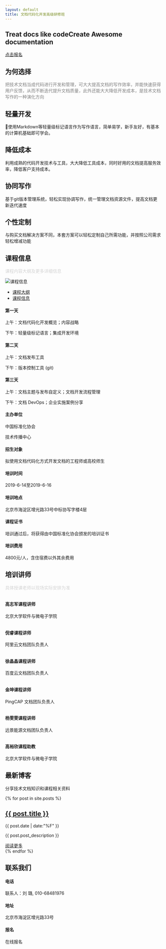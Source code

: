 ```yaml
---
layout: default
title: 文档代码化开发高级研修班
---
```


<section id="hero">
        <div class="slide-main">
            <!-- Single Slider -->
            <div class="single-slider">
                <div class="container">
                    <div class="row">
                        <div class="col-md-12 col-sm-12 col-xs-12">
                            <div class="slide-text">
                                <div class="slider-inner">
                                    <h1><span>Treat docs like code</span>Create Awesome documentation</h1>
                                    <p></p>
                                    <div class="slide-button">
                                        <a href="https://wj.qq.com/s2/3388597/be5e/" class="button">点击报名</a>
                                    </div>
                                </div>
                            </div>
                        </div>
                    </div>
                </div>
            </div>
        </div>
</section>

<section id="service" class="section">
        <div class="container">
            <div class="row">
                <div class="col-md-12 col-sm-12 col-xs-12 wow fadeIn">
                    <div class="section-title center">
                        <h2><span>为何选择</span></h2>
                        <p style="color:gray">把技术文档当成代码进行开发和管理，可大大提高文档的写作效率，并能快速获得用户反馈，从而不断迭代提升文档质量，此外还能大大降低开发成本，是技术文档写作的一种演化方向</p>
                    </div>
                </div>
            </div>
            <div class="row">
                <!-- Single Service -->
                <div class="col-md-3 col-sm-6 col-xs-12 wow fadeIn" data-wow-delay="0.4s">
                    <div class="single-service">
                        <i class="fa fa-rocket"></i>
                        <h2>轻量开发</h2>
                        <p>使用Markdown等轻量级标记语言作为写作语言，简单易学，新手友好，有基本的计算机基础即可学会。</p>
                    </div>
                </div>
                <!--/ End Single Service -->
                <!-- Single Service -->
                <div class="col-md-3 col-sm-6 col-xs-12 wow fadeIn" data-wow-delay="0.6s">
                    <div class="single-service">
                        <i class="fa fa-edit"></i>
                        <h2>降低成本</h2>
                        <p>利用成熟的代码开发技术与工具，大大降低工具成本，同时好用的文档提高服务效率，降低客户支持成本。</p>
                    </div>
                </div>
                <!--/ End Single Service -->
                <!-- Single Service -->
                <div class="col-md-3 col-sm-6 col-xs-12 wow fadeIn" data-wow-delay="0.8s">
                    <div class="single-service">
                        <i class="fa fa-cloud-upload"></i>
                        <h2>协同写作</h2>
                        <p>基于git版本管理系统，轻松实现协调写作，统一管理文档资源文件，提高文档更新迭代速度</p>
                    </div>
                </div>
                <!--/ End Single Service -->
                <!-- Single Service -->
                <div class="col-md-3 col-sm-6 col-xs-12 wow fadeIn" data-wow-delay="1s">
                    <div class="single-service">
                        <i class="fa fa-code"></i>
                        <h2>个性定制</h2>
                        <p>与购买文档解决方案不同，本套方案可以轻松定制自己所需功能，并按照公司需求轻松增减功能</p>
                    </div>
                </div>
                <!--/ End Single Service -->
            </div>
        </div>
</section>

<section id="about-us" class="section">
        <div class="container">
            <div class="row">
                <div class="col-md-12 col-sm-12 col-xs-12 wow fadeIn">
                    <div class="section-title center">
                        <h2><span>课程信息</span></h2>
                        <p style="color:lightgray">课程内容大纲及更多详细信息</p>
                    </div>
                </div>
            </div>
            <div class="row">
                <!-- About Image -->
                <div class="col-md-5 col-sm-12 col-xs-12 wow slideInLeft">
                    <div class="about-main">
                        <div class="about-img">
                            <img src="assets/images/about2.jpg" alt="课程信息" />
                        </div>
                    </div>
                </div>
                <!--/ End About Image -->
                <div class="col-md-7 col-sm-12 col-xs-12 wow fadeIn" data-wow-delay="1s">
                    <!-- About Tab -->
                    <div class="tabs-main">
                        <!-- Tab Nav -->
                        <ul class="nav nav-tabs" role="tablist">
                            <li role="presentation" class="active"><a href="#welcome" data-toggle="tab">课程大纲</a></li>
                            <li role="presentation"><a href="#information" data-toggle="tab">课程信息</a></li>
                        </ul>
                        <!--/ End Tab Nav -->
                        <!-- Tab Content -->
                        <div class="tab-content">
                            <div role="tabpanel" class="tab-pane fade in active" id="welcome">
                                <div class="row">
                                    <div class="col-md-12 col-sm-12 col-xs-12">
                                        <div class="single-tab">
                                            <i class="fa fa-clock-o"></i>
                                            <h4>第一天</h4>
                                            <p>上午：文档代码化开发概览；内容战略</p>
                                            <p>下午：轻量级标记语言；集成开发环境</p>
                                        </div>
                                    </div>
                                    <div class="col-md-12 col-sm-12 col-xs-12">
                                        <div class="single-tab">
                                            <i class="fa fa-clock-o"></i>
                                            <h4>第二天</h4>
                                            <p>上午：文档发布工具</p>
                                            <p>下午：版本控制工具 (git)</p>
                                        </div>
                                    </div>
                                    <div class="col-md-12 col-sm-12 col-xs-12">
                                        <div class="single-tab">
                                            <i class="fa fa-clock-o"></i>
                                            <h4>第三天</h4>
                                            <p>上午：文档主题与发布自定义；文档开发流程管理</p>
                                            <p>下午：文档 DevOps；企业实施案例分享</p>
                                        </div>
                                    </div>
                                </div>
                            </div>
                            <div role="tabpanel" class="tab-pane fade in" id="information">
                                <div class="row">
                                    <div class="col-md-6 col-sm-6 col-xs-12">
                                        <div class="single-tab">
                                            <i class="fa fa-bookmark"></i>
                                            <h4>主办单位</h4>
                                            <p>中国标准化协会</p>
                                            <p>技术传播中心</p>
                                        </div>
                                    </div>
                                    <div class="col-md-6 col-sm-6 col-xs-12">
                                        <div class="single-tab">
                                            <i class="fa fa-user-o"></i>
                                            <h4>招生对象</h4>
                                            <p>拟使用文档代码化方式开发文档的工程师或高校师生</p>
                                        </div>
                                    </div>
                                    <div class="col-md-6 col-sm-6 col-xs-12">
                                        <div class="single-tab">
                                            <i class="fa fa-calendar-o"></i>
                                            <h4>培训时间</h4>
                                            <p> </p>
                                            <p>2019-6-14至2019-6-16</p>
                                        </div>
                                        <!--/ End Single Tab -->
                                    </div>
                                    <div class="col-md-6 col-sm-6 col-xs-12">
                                        <div class="single-tab">
                                            <i class="fa fa-map-marker"></i>
                                            <h4>培训地点</h4>
                                            <p>北京市海淀区增光路33号中标协写字楼4层</p>
                                        </div>
                                    </div>
                                    <div class="col-md-6 col-sm-6 col-xs-12">
                                        <div class="single-tab">
                                            <i class="fa fa-cog"></i>
                                            <h4>课程证书</h4>
                                            <p>培训通过后，将获得由中国标准化协会颁发的培训证书</p>
                                        </div>
                                    </div>
                                    <div class="col-md-6 col-sm-6 col-xs-12">
                                        <div class="single-tab">
                                            <i class="fa fa-cny"></i>
                                            <h4>培训费用</h4>
                                            <p>4800元/人，含住宿费以外其余费用</p>
                                        </div>
                                    </div>
                                </div>
                            </div>
                        </div>
                        <!--/ End Tab Content -->
                    </div>
                    <!--/ End About Tab -->
                </div>
            </div>
        </div>
    </section>

<section id="team" class="section">
        <div class="container">
            <div class="row">
                <div class="col-md-12 col-sm-12 col-xs-12">
                    <div class="section-title center">
                        <h2><span>培训讲师</span></h2>
                        <p style="color:lightgray">具体授课老师以现场实际安排为准</p>
                    </div>
                </div>
            </div>
            <div class="row">
                <div class="col-md-4 col-sm-6 col-xs-12">
                    <div class="single-team">
                        <div class="team-head">
                            <img src=" assets/images/1.png" alt="" class="img-fluid rounded rounded-circle" />
                        </div>
                        <div class="team-info">
                            <div class="name">
                                <h4>高志军<span>课程讲师</span></h4>
                            </div>
                            <p>北京大学软件与微电子学院</p>
                        </div>
                    </div>
                    <!--/ End Single Team -->
                </div>
                <div class="col-md-4 col-sm-6 col-xs-12">
                    <!-- Single Team -->
                    <div class="single-team active">
                        <div class="team-head">
                            <img src=" assets/images/2.png" alt="" class="img-fluid rounded rounded-circle" />
                        </div>
                        <div class="team-info">
                            <div class="name">
                                <h4>倪睿<span>课程讲师</span></h4>
                            </div>
                            <p>阿里云文档团队负责人</p>
                        </div>
                    </div>
                    <!--/ End Single Team -->
                </div>
                <div class="col-md-4 col-sm-6 col-xs-12">
                    <!-- Single Team -->
                    <div class="single-team active">
                        <div class="team-head">
                            <img src=" assets/images/4.png" alt="" class="img-fluid rounded rounded-circle" />
                        </div>
                        <div class="team-info">
                            <div class="name">
                                <h4>徐晶晶<span>课程讲师</span></h4>
                            </div>
                            <p>百度云文档团队负责人</p>
                        </div>
                    </div>
                    <!--/ End Single Team -->
                </div>
                <div class="col-md-4 col-sm-6 col-xs-12">
                    <!-- Single Team -->
                    <div class="single-team">
                        <div class="team-head">
                            <img src=" assets/images/3.png" alt="" class="img-fluid rounded rounded-circle" />
                        </div>
                        <div class="team-info">
                            <div class="name">
                                <h4>金坤<span>课程讲师</span></h4>
                            </div>
                            <p>PingCAP 文档团队负责人</p>
                        </div>
                    </div>
                    <!--/ End Single Team -->
                </div>
                <div class="col-md-4 col-sm-6 col-xs-12">
                    <!-- Single Team -->
                    <div class="single-team active">
                        <div class="team-head">
                            <img src=" assets/images/5.png" alt="" class="img-fluid rounded rounded-circle" />
                        </div>
                        <div class="team-info">
                            <div class="name">
                                <h4>杨雯雯<span>课程讲师</span></h4>
                            </div>
                            <p>远景能源文档团队负责人</p>
                        </div>
                    </div>
                    <!--/ End Single Team -->
                </div>
                <div class="col-md-4 col-sm-6 col-xs-12">
                    <!-- Single Team -->
                    <div class="single-team active">
                        <div class="team-head">
                            <img src=" assets/images/3.png" alt="" class="img-fluid rounded rounded-circle" />
                        </div>
                        <div class="team-info">
                            <div class="name">
                                <h4>高裕欣<span>课程助教</span></h4>
                            </div>
                            <p>北京大学软件与微电子学院</p>
                        </div>
                    </div>
                    <!--/ End Single Team -->
                </div>
            </div>
        </div>
    </section>

<section id="blog" class="section">
        <div class="container">
            <div class="row">
                <div class="col-md-12 col-sm-12 col-xs-12  wow fadeIn">
                    <div class="section-title center">
                        <h2><span>最新博客</span></h2>
                        <p>分享技术文档知识和课程相关资料</p>
                    </div>
                </div>
            </div>
            <div class="row">
                <div class="col-md-12 col-sm-12 col-xs-12">
                    <div class="blog">
                        {% for post in site.posts %}
                        <div class="col-md-6 col-sm-12 col-xs-12">
                        <div class="single-blog">
                        <div class="blog-box">
                                <div class="blog-content">
                                    <h2><a href="{{ post.url | prepend: site.baseurl }}">{{ post.title }}</a></h2>
                                    <div class="meta">
                                        <span><i class="fa fa-calendar"></i>{{ post.date | date:"%F" }}</span>
                                    </div>
                                    <p>{{ post.post_description }}</p>
                                    <a href="{{ post.url | prepend: site.baseurl }}" class="btn">阅读更多<i class="fa fa-angle-double-right"></i></a>
                                </div>
                                </div>
                        </div>
                        </div>
                        {% endfor %}
                    </div>                  
                </div>
            </div>
        </div>
    </section>

<section id="location" class="section">
        <div class="container">
            <div class="row">
                <div class="col-md-12 col-sm-12 col-xs-12 wow fadeIn">
                    <div class="section-title center">
                        <h2><span>联系我们</span></h2>
                        <p></p>
                    </div>
                </div>
            </div>
            <div class="row">
                <div class="col-md-4 col-sm-4 col-xs-12 wow fadeIn" data-wow-delay="0.4s">
                    <!-- Single Address -->
                    <div class="single-address">
                        <i class="fa fa-phone"></i>
                        <h4>电话</h4>
                        <p>联系人：刘 璐, 010-68481976</p>
                    </div>
                    <!--/ End Single Address -->
                </div>
                <div class="col-md-4 col-sm-4 col-xs-12 wow fadeIn" data-wow-delay="0.6s">
                    <!-- Single Address -->
                    <div class="single-address active">
                        <i class="fa fa-send"></i>
                        <h4>地址</h4>
                        <p>北京市海淀区增光路33号</p>
                    </div>
                    <!--/ End Single Address -->
                </div>
                <div class="col-md-4 col-sm-4 col-xs-12 wow fadeIn" data-wow-delay="0.8s">
                    <!-- Single Address -->
                    <div class="single-address">
                        <a href="https://wj.qq.com/s2/3388597/be5e/" style="text-decoration: none"><i class="fa fa-user-o"></i></a>
                        <h4><a href="https://wj.qq.com/s2/3388597/be5e/" style="text-decoration: none">报名</a></h4>
                        <p>在线报名</p>
                    </div>
                    <!--/ End Single Address -->
                </div>
            </div>
        </div>
    </section>